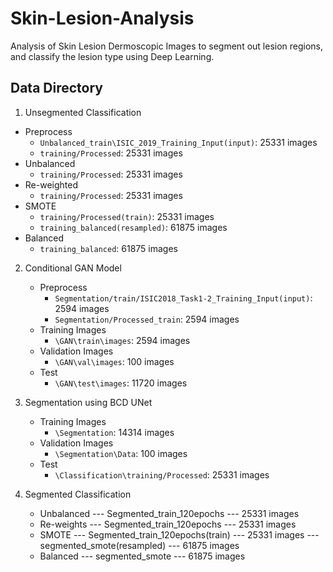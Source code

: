 # Skin-Lesion-Analysis

Analysis of Skin Lesion Dermoscopic Images to segment out lesion regions, and classify the lesion type using Deep Learning.

## Data Directory

1. Unsegmented Classification
  - Preprocess
    - `Unbalanced_train\ISIC_2019_Training_Input(input)`: 25331 images
    - `training/Processed`: 25331 images
  - Unbalanced
    - `training/Processed`: 25331 images
  - Re-weighted
    - `training/Processed`: 25331 images
  - SMOTE
    - `training/Processed(train)`: 25331 images
    - `training_balanced(resampled)`: 61875 images
  - Balanced    
    - `training_balanced`: 61875 images

2. Conditional GAN Model

   - Preprocess
     - `Segmentation/train/ISIC2018_Task1-2_Training_Input(input)`: 2594 images
     - `Segmentation/Processed_train`: 2594 images
   - Training Images
     - `\GAN\train\images`: 2594 images 
   - Validation Images
     - `\GAN\val\images`: 100 images
   - Test           
     - `\GAN\test\images`: 11720 images

3. Segmentation using BCD UNet

   - Training Images
     - `\Segmentation`: 14314 images 
   - Validation Images 
     - `\Segmentation\Data`: 100 images
   - Test            
     - `\Classification\training/Processed`: 25331 images

4. Segmented Classification

   - Unbalanced --- Segmented_train_120epochs --- 25331 images
   - Re-weights --- Segmented_train_120epochs --- 25331 images
   - SMOTE     --- Segmented_train_120epochs(train) --- 25331 images
                 --- segmented_smote(resampled) --- 61875 images
   - Balanced  --- segmented_smote           --- 61875 images  
